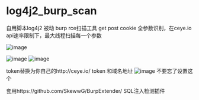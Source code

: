 # log4j2_burp_scan
自用脚本log4j2 被动 burp rce扫描工具 get post cookie 全参数识别，在ceye.io api速率限制下，最大线程扫描每一个参数

![image](https://user-images.githubusercontent.com/50195525/145595971-b9de921f-112b-4b5b-8da4-70246fe0d7c8.png)

![image](https://user-images.githubusercontent.com/50195525/145596091-aae11539-4566-403c-acb8-4a9b005d930c.png)
![image](https://user-images.githubusercontent.com/50195525/145597555-fe1aac93-9d33-44d4-aff6-997e33e67bf2.png)

token替换为你自己的http://ceye.io/ token 和域名地址
![image](https://user-images.githubusercontent.com/50195525/145596378-610449c5-6693-48e7-bbac-db182cead42b.png)
不要忘了设置这个

套用https://github.com/SkewwG/BurpExtender/ SQL注入检测插件


